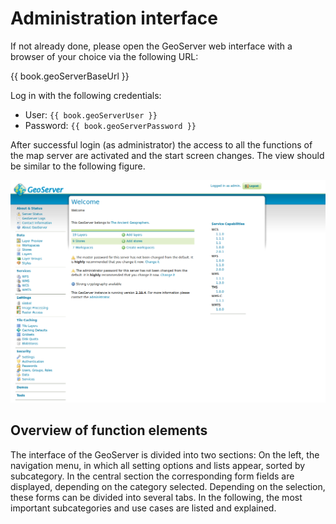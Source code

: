 # Administration interface

If not already done, please open the GeoServer web interface with a browser of your choice via the following URL:

{{ book.geoServerBaseUrl }}

Log in with the following credentials:

* User: <code>{{ book.geoServerUser }}</code>
* Password: <code>{{ book.geoServerPassword }}</code>

After successful login (as administrator) the access to all the functions of the map server are activated and the start screen changes. The view should be similar to the following figure.

![GeoServer welcome page.](../assets/ui_welcome_page.png)

## Overview of function elements

The interface of the GeoServer is divided into two sections:
On the left, the navigation menu, in which all setting options and lists appear, sorted by subcategory. In the central section the corresponding form fields are displayed, depending on the category selected. Depending on the selection, these forms can be divided into several tabs. In the following, the most important subcategories and use cases are listed and explained.
